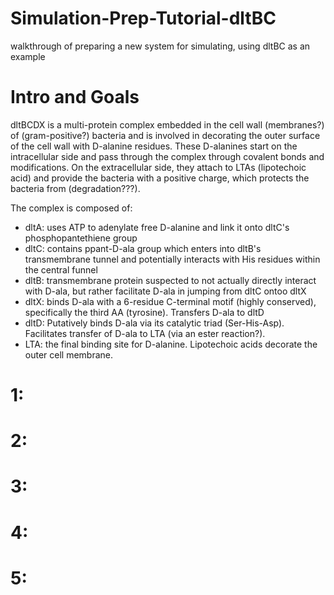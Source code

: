 # Simulation-Prep-Tutorial-dltBC
walkthrough of preparing a new system for simulating, using dltBC as an example
# Intro and Goals
dltBCDX is a multi-protein complex embedded in the cell wall (membranes?) of (gram-positive?) bacteria and is involved in decorating the outer surface of the cell wall with D-alanine residues. These D-alanines start on the intracellular side and pass through the complex through covalent bonds and modifications. On the extracellular side, they attach to LTAs (lipotechoic acid) and provide the bacteria with a positive charge, which protects the bacteria from (degradation???).

The complex is composed of:
- dltA: uses ATP to adenylate free D-alanine and link it onto dltC's phosphopantethiene group
- dltC: contains ppant-D-ala group which enters into dltB's transmembrane tunnel and potentially interacts with His residues within the central funnel
- dltB: transmembrane protein suspected to not actually directly interact with D-ala, but rather facilitate D-ala in jumping from dltC ontoo dltX
- dltX: binds D-ala with a 6-residue C-terminal motif (highly conserved), specifically the third AA (tyrosine). Transfers D-ala to dltD
- dltD: Putatively binds D-ala via its catalytic triad (Ser-His-Asp). Facilitates transfer of D-ala to LTA (via an ester reaction?).
- LTA: the final binding site for D-alanine. Lipotechoic acids decorate the outer cell membrane.
  
# 1: 
# 2:
# 3:
# 4:
# 5: 
